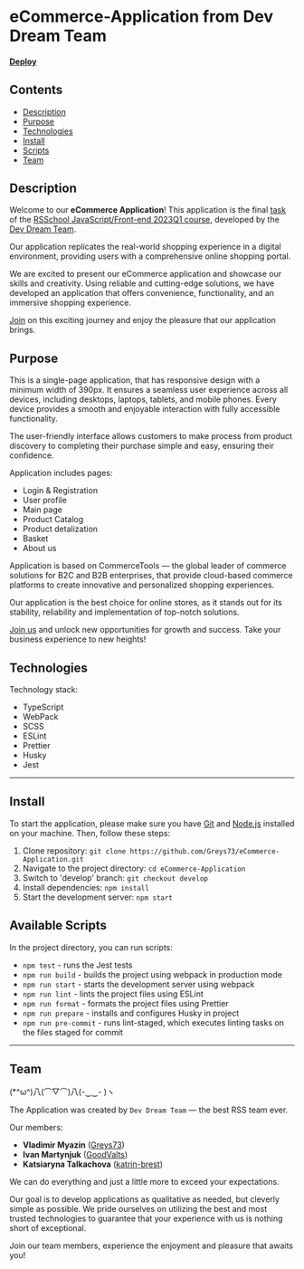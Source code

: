 # eCommerce-Application from Dev Dream Team

#### [Deploy](motodream-shop.netlify.app)

## Contents
* [Description](#description)
* [Purpose](#purpose)
* [Technologies](#technologies)
* [Install](#install)
* [Scripts](#available-scripts)
* [Team](#team)

## Description
Welcome to our **eCommerce Application**! This application is the final [task](https://github.com/rolling-scopes-school/tasks/tree/master/tasks/eCommerce-Application) of the [RSSchool JavaScript/Front-end 2023Q1 course](https://rs.school/js/), developed by the [Dev Dream Team](#team).

Our application replicates the real-world shopping experience in a digital environment, providing users with a comprehensive online shopping portal.

We are excited to present our eCommerce application and showcase our skills and creativity. Using reliable and cutting-edge solutions, we have developed an application that offers convenience, functionality, and an immersive shopping experience.

[Join](#install) on this exciting journey and enjoy the pleasure that our application brings.

## Purpose
This is a single-page application, that has responsive design with a minimum width of 390px. It ensures a seamless user experience across all devices, including desktops, laptops, tablets, and mobile phones. Every device provides a smooth and enjoyable interaction with fully accessible functionality.

The user-friendly interface allows customers to make process from product discovery to completing their purchase simple and easy, ensuring their confidence.

Application includes pages:
* Login & Registration
* User profile
* Main page
* Product Catalog
* Product detalization
* Basket
* About us

Application is based on CommerceTools — the global leader of commerce solutions for B2C and B2B enterprises, that provide cloud-based commerce platforms to create innovative and personalized shopping experiences.

Our application is the best choice for online stores, as it stands out for its stability, reliability and implementation of top-notch solutions.

[Join us](#team) and unlock new opportunities for growth and success. Take your business experience to new heights!
	
## Technologies
Technology stack:
* TypeScript
* WebPack
* SCSS
* ESLint
* Prettier
* Husky
* Jest

---	

## Install
To start the application, please make sure you have [Git](https://git-scm.com) and [Node.js](https://nodejs.org) installed on your machine. Then, follow these steps: 
1. Clone repository: `git clone https://github.com/Greys73/eCommerce-Application.git`
1. Navigate to the project directory: `cd eCommerce-Application`
1. Switch to 'develop' branch: `git checkout develop`
1. Install dependencies: `npm install`
1. Start the development server: `npm start`

## Available Scripts
In the project directory, you can run scripts:
* `npm test` - runs the Jest tests
* `npm run build` - builds the project using webpack in production mode
* `npm run start` - starts the development server using webpack
* `npm run lint` - lints the project files using ESLint
* `npm run format` - formats the project files using Prettier
* `npm run prepare` - installs and configures Husky in project
* `npm run pre-commit` - runs lint-staged, which executes linting tasks on the files staged for commit

---

## Team

(*^ω^)八(⌒▽⌒)八(-‿‿- )ヽ

The Application was created by `Dev Dream Team` — the best RSS team ever.

Our members:
* **Vladimir Myazin** ([Greys73](https://github.com/Greys73))
* **Ivan Martynjuk** ([GoodValts](https://github.com/GoodValts))
* **Katsiaryna Talkachova** ([katrin-brest](https://github.com/katrin-brest))

We can do everything and just a little more to exceed your expectations.

Our goal is to develop applications as qualitative as needed, but cleverly simple as possible. We pride ourselves on utilizing the best and most trusted technologies to guarantee that your experience with us is nothing short of exceptional.

Join our team members, experience the enjoyment and pleasure that awaits you!
